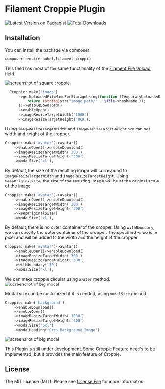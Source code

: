 # Filament Croppie Plugin

[![Latest Version on Packagist](https://img.shields.io/packagist/v/nuhel/filament-croppie.svg?style=flat-square)](https://packagist.org/packages/nuhel/filament-croppie)
[![Total Downloads](https://img.shields.io/packagist/dt/nuhel/filament-croppie.svg?style=flat-square)](https://packagist.org/packages/nuhel/filament-croppie)


## Installation

You can install the package via composer:

```bash
composer require nuhel/filament-croppie
```

This field has most of the same functionality of the [Filament File Upload](https://filamentphp.com/docs/2.x/forms/fields#file-upload) field.

![screenshot of square croppie](./images/square-example.png)
```php
  Croppie::make('image')
      ->getUploadedFileNameForStorageUsing(function (TemporaryUploadedFile $file): string {
          return (string)str("image_path/" . $file->hashName());
      })->enableDownload()
      ->enableOpen()
      ->imageResizeTargetWidth('1000')
      ->imageResizeTargetHeight('800'),
```
Using `imageResizeTargetWidth` and `imageResizeTargetHeight` we can set width and height of the cropper.

```php
Croppie::make('avatar')->avatar()
    ->enableOpen()->enableDownload()
    ->imageResizeTargetWidth('300')
    ->imageResizeTargetHeight('300')
    ->modalSize('xl'),
```

By default, the size of the resulting image will correspond to `imageResizeTargetWidth` and `imageResizeTargetHeight`. Using `keepOriginalSize`, the size of the resulting image will be at the original scale of the image.

```php
Croppie::make('avatar')->avatar()
    ->enableOpen()->enableDownload()
    ->imageResizeTargetWidth('300')
    ->imageResizeTargetHeight('300')
    ->keepOriginalSize()
    ->modalSize('xl'),
```
By default, there is no outer container of the cropper. Using `withBoundary`, we can specify the outer container of the cropper. The specified value is in pixel and will be added to the width and the height of the cropper.

```php
Croppie::make('avatar')->avatar()
    ->enableOpen()->enableDownload()
    ->imageResizeTargetWidth('300')
    ->imageResizeTargetHeight('300')
    ->withBoundary('30')
    ->modalSize('xl'),
```


We can make croppie circular using `avater` method.
![screenshot of big modal](./images/circural-example.png)

Modal size can be customized if it is needed,
using `modalSize` method.
```php
Croppie::make('background')
    ->enableDownload()
    ->enableOpen()
    ->imageResizeTargetWidth('1000')
    ->imageResizeTargetHeight('400')
    ->modalSize('6xl')
    ->modalHeading("Crop Background Image")
```
![screenshot of big modal](./images/7xl-modal-example.png)

This Plugin is still under development. Some Croppie Feature need's to be implemented, but it provides the main feature of Croppie.  
## License

The MIT License (MIT). Please see [License File](LICENSE.md) for more information.
